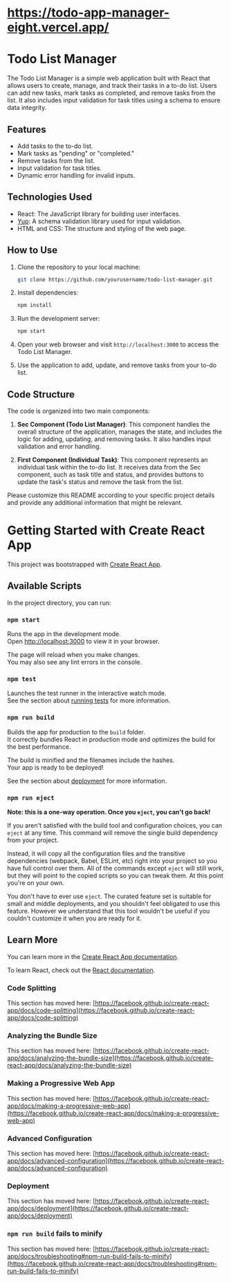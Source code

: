 # https://todo-app-manager-eight.vercel.app/

# Todo List Manager

The Todo List Manager is a simple web application built with React that allows users to create, manage, and track their tasks in a to-do list. Users can add new tasks, mark tasks as completed, and remove tasks from the list. It also includes input validation for task titles using a schema to ensure data integrity.

## Features

- Add tasks to the to-do list.
- Mark tasks as "pending" or "completed."
- Remove tasks from the list.
- Input validation for task titles.
- Dynamic error handling for invalid inputs.

## Technologies Used

- React: The JavaScript library for building user interfaces.
- [Yup](https://github.com/jquense/yup): A schema validation library used for input validation.
- HTML and CSS: The structure and styling of the web page.

## How to Use

1. Clone the repository to your local machine:

   ```bash
   git clone https://github.com/yourusername/todo-list-manager.git
   ```

2. Install dependencies:

   ```bash
   npm install
   ```

3. Run the development server:

   ```bash
   npm start
   ```

4. Open your web browser and visit `http://localhost:3000` to access the Todo List Manager.

5. Use the application to add, update, and remove tasks from your to-do list.

## Code Structure

The code is organized into two main components:

1. **Sec Component (Todo List Manager)**: This component handles the overall structure of the application, manages the state, and includes the logic for adding, updating, and removing tasks. It also handles input validation and error handling.

2. **First Component (Individual Task)**: This component represents an individual task within the to-do list. It receives data from the Sec component, such as task title and status, and provides buttons to update the task's status and remove the task from the list.


Please customize this README according to your specific project details and provide any additional information that might be relevant.

# Getting Started with Create React App

This project was bootstrapped with [Create React App](https://github.com/facebook/create-react-app).

## Available Scripts

In the project directory, you can run:

### `npm start`

Runs the app in the development mode.\
Open [http://localhost:3000](http://localhost:3000) to view it in your browser.

The page will reload when you make changes.\
You may also see any lint errors in the console.

### `npm test`

Launches the test runner in the interactive watch mode.\
See the section about [running tests](https://facebook.github.io/create-react-app/docs/running-tests) for more information.

### `npm run build`

Builds the app for production to the `build` folder.\
It correctly bundles React in production mode and optimizes the build for the best performance.

The build is minified and the filenames include the hashes.\
Your app is ready to be deployed!

See the section about [deployment](https://facebook.github.io/create-react-app/docs/deployment) for more information.

### `npm run eject`

**Note: this is a one-way operation. Once you `eject`, you can't go back!**

If you aren't satisfied with the build tool and configuration choices, you can `eject` at any time. This command will remove the single build dependency from your project.

Instead, it will copy all the configuration files and the transitive dependencies (webpack, Babel, ESLint, etc) right into your project so you have full control over them. All of the commands except `eject` will still work, but they will point to the copied scripts so you can tweak them. At this point you're on your own.

You don't have to ever use `eject`. The curated feature set is suitable for small and middle deployments, and you shouldn't feel obligated to use this feature. However we understand that this tool wouldn't be useful if you couldn't customize it when you are ready for it.

## Learn More

You can learn more in the [Create React App documentation](https://facebook.github.io/create-react-app/docs/getting-started).

To learn React, check out the [React documentation](https://reactjs.org/).

### Code Splitting

This section has moved here: [https://facebook.github.io/create-react-app/docs/code-splitting](https://facebook.github.io/create-react-app/docs/code-splitting)

### Analyzing the Bundle Size

This section has moved here: [https://facebook.github.io/create-react-app/docs/analyzing-the-bundle-size](https://facebook.github.io/create-react-app/docs/analyzing-the-bundle-size)

### Making a Progressive Web App

This section has moved here: [https://facebook.github.io/create-react-app/docs/making-a-progressive-web-app](https://facebook.github.io/create-react-app/docs/making-a-progressive-web-app)

### Advanced Configuration

This section has moved here: [https://facebook.github.io/create-react-app/docs/advanced-configuration](https://facebook.github.io/create-react-app/docs/advanced-configuration)

### Deployment

This section has moved here: [https://facebook.github.io/create-react-app/docs/deployment](https://facebook.github.io/create-react-app/docs/deployment)

### `npm run build` fails to minify

This section has moved here: [https://facebook.github.io/create-react-app/docs/troubleshooting#npm-run-build-fails-to-minify](https://facebook.github.io/create-react-app/docs/troubleshooting#npm-run-build-fails-to-minify)
